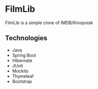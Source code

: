 # FilmLib

FilmLib is a simple clone of IMDB/Kinopoisk

## Technologies

* Java
* Spring Boot
* Hibernate
* JUnit
* Mockito
* Thymeleaf
* Bootstrap
